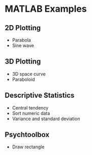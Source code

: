 # MATLAB Examples

## 2D Plotting
- Parabola
- Sine wave

## 3D Plotting
- 3D space curve
- Paraboloid

## Descriptive Statistics
- Central tendency
- Sort numeric data
- Variance and standard deviation

## Psychtoolbox
- Draw rectangle